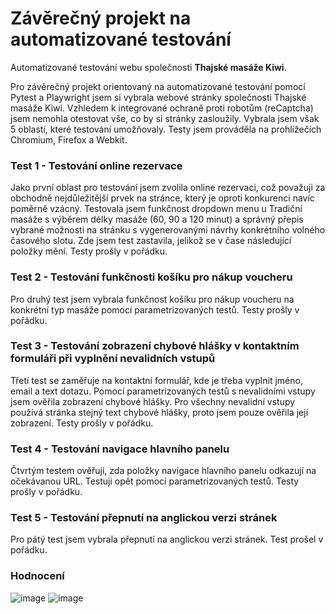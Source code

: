 # Závěrečný projekt na automatizované testování
Automatizované testování webu společnosti **Thajské masáže Kiwi**.

Pro závěrečný projekt orientovaný na automatizované testování pomocí Pytest a Playwright jsem si vybrala webové stránky společnosti Thajské masáže Kiwi. Vzhledem k integrované ochraně proti robotům (reCaptcha) jsem nemohla otestovat vše, co by si stránky zasloužily. Vybrala jsem však 5 oblastí, které testování umožňovaly. Testy jsem prováděla na prohlížečích Chromium, Firefox a Webkit. 

### Test 1 - Testování online rezervace
Jako první oblast pro testování jsem zvolila online rezervaci, což považuji za obchodně nejdůležitější prvek na stránce, který je oproti konkurenci navíc poměrně vzácný. Testovala jsem funkčnost dropdown menu u Tradiční masáže s výběrem délky masáže (60, 90 a 120 minut) a správný přepis vybrané možnosti na stránku s vygenerovanými návrhy konkrétního volného časového slotu. Zde jsem test zastavila, jelikož se v čase následující položky mění. Testy prošly v pořádku.

### Test 2 - Testování funkčnosti košíku pro nákup voucheru
Pro druhý test jsem vybrala funkčnost košíku pro nákup voucheru na konkrétní typ masáže pomocí parametrizovaných testů. Testy prošly v pořádku.

### Test 3 - Testování zobrazení chybové hlášky v kontaktním formuláři při vyplnění nevalidních vstupů
Třetí test se zaměřuje na kontaktní formulář, kde je třeba vyplnit jméno, email a text dotazu. Pomocí parametrizovaných testů s nevalidními vstupy jsem ověřila zobrazení chybové hlášky. Pro všechny nevalidní vstupy používá stránka stejný text chybové hlášky, proto jsem pouze ověřila její zobrazení. Testy prošly v pořádku.

### Test 4 - Testování navigace hlavního panelu
Čtvrtým testem ověřuji, zda položky navigace hlavního panelu odkazují na očekávanou URL. Testuji opět pomocí parametrizovaných testů. Testy prošly v pořádku.

### Test 5 - Testování přepnutí na anglickou verzi stránek
Pro pátý test jsem vybrala přepnutí na anglickou verzi stránek. Test prošel v pořádku.

### Hodnocení
![image](https://github.com/user-attachments/assets/9c0f10bc-ef96-462a-8304-7e3c6a4ecc83)
![image](https://github.com/user-attachments/assets/aac1a6f2-6971-480f-9018-83482c08238d)

